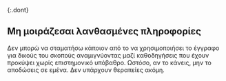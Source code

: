 {:.dont} 
 ## Μη μοιράζεσαι λανθασμένες πληροφορίες 

Δεν μπορώ να σταματήσω κάποιον από το να χρησιμοποιήσει το έγγραφο για δικούς του σκοπούς αναμιγνύοντας μαζί καθοδηγήσεις που έχουν προκύψει χωρίς επιστημονικό υπόβαθρο. Ωστόσο, αν το κάνεις, μην το αποδώσεις σε εμένα. Δεν υπάρχουν θεραπείες ακόμη.
